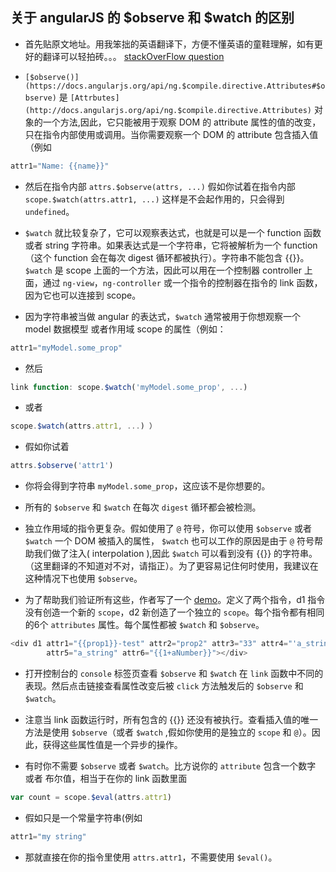 ## 关于 angularJS 的 $observe 和 $watch 的区别

* 首先贴原文地址。用我笨拙的英语翻译下，方便不懂英语的童鞋理解，如有更好的翻译可以轻拍砖。。。
[stackOverFlow question](https://stackoverflow.com/questions/14876112/angularjs-difference-between-the-observe-and-watch-methods)


* `[$observe()](https://docs.angularjs.org/api/ng.$compile.directive.Attributes#$observe)` 是 `[Attrbutes](http://docs.angularjs.org/api/ng.$compile.directive.Attributes)` 对象的一个方法,因此，它只能被用于观察 DOM 的 attribute 属性的值的改变，只在指令内部使用或调用。当你需要观察一个 DOM 的 attribute 包含插入值（例如 
``` js
attr1="Name: {{name}}"
```
* 然后在指令内部 `attrs.$observe(attrs, ...)` 假如你试着在指令内部 `scope.$watch(attrs.attr1, ...)` 这样是不会起作用的，只会得到  `undefined`。 

* `$watch` 就比较复杂了，它可以观察表达式，也就是可以是一个 function 函数 或者 string 字符串。如果表达式是一个字符串，它将被解析为一个 function（这个 function 会在每次 digest 循环都被执行）。字符串不能包含 {{}}。`$watch` 是 scope 上面的一个方法，因此可以用在一个控制器 controller 上面，通过 `ng-view`，`ng-controller` 或一个指令的控制器在指令的 link 函数，因为它也可以连接到 scope。

* 因为字符串被当做 angular 的表达式，`$watch` 通常被用于你想观察一个 model 数据模型 或者作用域 scope 的属性（例如：

``` js
attr1="myModel.some_prop"
```
* 然后 
``` js
link function: scope.$watch('myModel.some_prop', ...) 
```
* 或者 
``` js
scope.$watch(attrs.attr1, ...) ）
```

* 假如你试着 
``` js
attrs.$observe('attr1')
```
* 你将会得到字符串 `myModel.some_prop`，这应该不是你想要的。

* 所有的 `$observe` 和 `$watch` 在每次 `digest` 循环都会被检测。

* 独立作用域的指令更复杂。假如使用了 `@` 符号，你可以使用 `$observe` 或者 `$watch` 一个 DOM 被插入的属性， `$watch` 也可以工作的原因是由于 `@` 符号帮助我们做了注入( interpolation ),因此 `$watch` 可以看到没有 {{}} 的字符串。（这里翻译的不知道对不对，请指正）。为了更容易记住何时使用，我建议在这种情况下也使用 `$observe`。

* 为了帮助我们验证所有这些，作者写了一个 [demo](http://plnkr.co/edit/HBha8sVdeCqhJtQghGxw?p=preview)。定义了两个指令，d1 指令没有创造一个新的 `scope`，d2 新创造了一个独立的 `scope`。每个指令都有相同的6个 `attributes` 属性。每个属性都被 `$watch` 和 `$observe`。

``` js
<div d1 attr1="{{prop1}}-test" attr2="prop2" attr3="33" attr4="'a_string'"
        attr5="a_string" attr6="{{1+aNumber}}"></div>
```

* 打开控制台的 `console` 标签页查看 `$observe` 和 `$watch` 在 `link` 函数中不同的表现。然后点击链接查看属性改变后被 `click` 方法触发后的  `$observe` 和 `$watch`。

 * 注意当 link 函数运行时，所有包含的 {{}} 还没有被执行。查看插入值的唯一方法是使用 `$observe`（或者 `$watch` ,假如你使用的是独立的 `scope` 和 `@`）。因此，获得这些属性值是一个异步的操作。

 * 有时你不需要 `$observe` 或者 `$watch`。比方说你的 `attribute` 包含一个数字 或者 布尔值，相当于在你的 link 函数里面 
 ``` js
 var count = scope.$eval(attrs.attr1)
 ```
 * 假如只是一个常量字符串(例如
``` js
attr1="my string"
```
* 那就直接在你的指令里使用 `attrs.attr1`，不需要使用 `$eval()`。